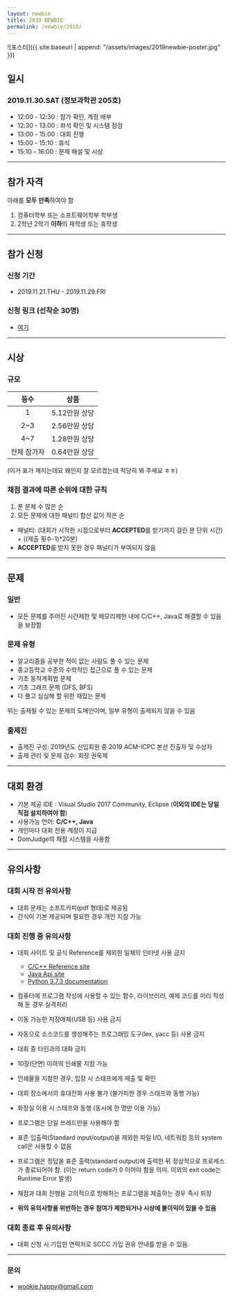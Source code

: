 ```yaml
---
layout: newbie
title: 2019 NEWBIE
permalink: /newbie/2019/
---
```


![포스터]({{ site.baseurl | append: "/assets/images/2019newbie-poster.jpg" }})

## 일시

### 2019.11.30.SAT (정보과학관 205호)
* 12:00 - 12:30 : 참가 확인, 계정 배부  
* 12:30 - 13:00 : 좌석 확인 및 시스템 점검
* 13:00 - 15:00 : 대회 진행
* 15:00 - 15:10 : 휴식
* 15:10 - 16:00 : 문제 해설 및 시상

---  

## 참가 자격

아래를 **모두 만족**하여야 함  

1. 컴퓨터학부 또는 소프트웨어학부 학부생  
2. 2학년 2학기 **이하**의 재학생 또는 휴학생  

---

## 참가 신청

### 신청 기간

* 2019.11.21.THU - 2019.11.29.FRI

### 신청 링크 (선착순 30명)

* [여기](https://forms.gle/fvTbh37aGTadXFwf8)

  
---  

## 시상
### 규모
|등수|상품|  
|:---:|:---:|  
|1|5.12만원 상당|  
|2~3|2.56만원 상당|  
|4~7|1.28만원 상당|  
|전체 참가자|0.64만원 상당|  

(이거 표가 깨지는데요 왜인지 잘 모르겠는데 적당히 봐 주세요 ㅎㅎ)

### 채점 결과에 따른 순위에 대한 규칙
1. 푼 문제 수 많은 순
2. 모든 문제에 대한 패널티 합산 값이 작은 순

* 패널티: (대회가 시작한 시점으로부터 **ACCEPTED**를 받기까지 걸린 분 단위 시간) + ((제출 횟수-1)*20분)  
* **ACCEPTED**를 받지 못한 경우 패널티가 부여되지 않음


---  

## 문제

### 일반
* 모든 문제를 주어진 시간제한 및 메모리제한 내에 C/C++, Java로 해결할 수 있음을 보장함  

### 문제 유형
* 알고리즘을 공부한 적이 없는 사람도 풀 수 있는 문제  
* 중고등학교 수준의 수학적인 접근으로 풀 수 있는 문제  
* 기초 동적계획법 문제  
* 기초 그래프 문제 (DFS, BFS)  
* 다 풀고 심심해 할 위한 재밌는 문제  

위는 출제될 수 있는 문제의 도메인이며, 일부 유형이 출제되지 않을 수 있음  

### 출제진
* 출제진 구성: 2019년도 신입회원 중 2019 ACM-ICPC 본선 진출자 및 수상자  
* 출제 관리 및 문제 검수: 회장 권욱제  
  
  
---  

## 대회 환경
* 기본 제공 IDE : Visual Studio 2017 Community, Eclipse (**이외의 IDE는 당일 직접 설치하여야 함**)
* 사용가능 언어: **C/C++, Java**
* 개인마다 대회 전용 계정이 지급
* DomJudge의 채점 시스템을 사용함
  
  
---  

## 유의사항

### 대회 시작 전 유의사항
* 대회 문제는 소프트카피(pdf 형태)로 제공됨
* 간식이 기본 제공되며 필요한 경우 개인 지참 가능

### 대회 진행 중 유의사항
* 대회 사이트 및 공식 Reference를 제외한 일체의 인터넷 사용 금지
  * [C/C++ Reference site](http://en.cppreference.com/w/)
  * [Java Api site](https://docs.oracle.com/javase/7/docs/api/)
  * [Python 3.7.3 documentation](https://docs.python.org/3/)
  
* 컴퓨터에 프로그램 작성에 사용할 수 있는 함수, 라이브러리, 예제 코드를 미리 작성해 둔 경우 실격처리
* 이동 가능한 저장매체(USB 등) 사용 금지
* 자동으로 소스코드를 생성해주는 프로그래밍 도구(lex, yacc 등) 사용 금지
* 대회 중 타인과의 대화 금지
* 10장(단면) 이하의 인쇄물 지참 가능
* 인쇄물을 지참한 경우, 입장 시 스태프에게 제출 및 확인
* 대회 장소에서의 휴대전화 사용 불가 (불가피한 경우 스태프와 동행 가능)
* 화장실 이용 시 스태프와 동행 (동시에 한 명만 이용 가능)
* 프로그램은 단일 쓰레드만을 사용해야 함
* 표준 입출력(Standard input/output)을 제외한 파일 I/O, 네트워킹 등의 system call은 사용할 수 없음
* 프로그램은 정답을 표준 출력(standard output)에 출력한 뒤 정상적으로 프로세스가 종료되어야 함. (이는 return code가 0 이어야 함을 의미. 이외의 exit code는 Runtime Error 발생)
* 채점과 대회 진행을 고의적으로 방해하는 프로그램을 제출하는 경우 즉시 퇴장
* **위의 유의사항을 위반하는 경우 참여가 제한되거나 시상에 불이익이 있을 수 있음**  

### 대회 종료 후 유의사항

* 대회 신청 시 기입한 연락처로 SCCC 가입 권유 안내를 받을 수 있음.
  
---  

### 문의

* wookje.happy@gmail.com

